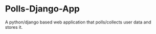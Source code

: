 # Polls-Django-App

A python/django based web application that polls/collects user data and stores it.
